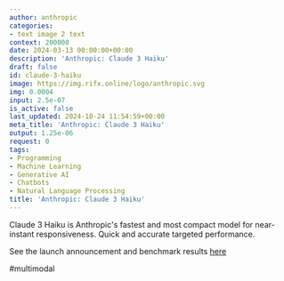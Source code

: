 ```yaml
---
author: anthropic
categories:
- text image 2 text
context: 200000
date: 2024-03-13 00:00:00+00:00
description: 'Anthropic: Claude 3 Haiku'
draft: false
id: claude-3-haiku
image: https://img.rifx.online/logo/anthropic.svg
img: 0.0004
input: 2.5e-07
is_active: false
last_updated: 2024-10-24 11:54:59+00:00
meta_title: 'Anthropic: Claude 3 Haiku'
output: 1.25e-06
request: 0
tags:
- Programming
- Machine Learning
- Generative AI
- Chatbots
- Natural Language Processing
title: 'Anthropic: Claude 3 Haiku'
---
```




Claude 3 Haiku is Anthropic's fastest and most compact model for
near-instant responsiveness. Quick and accurate targeted performance.

See the launch announcement and benchmark results [here](https://www.anthropic.com/news/claude-3-haiku)

#multimodal

